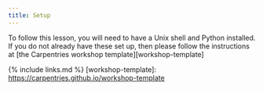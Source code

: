 ```yaml
---
title: Setup
---
```


To follow this lesson, you will need to have a Unix shell and Python installed.
If you do not already have these set up, then please follow the instructions at
[the Carpentries workshop template][workshop-template]

{% include links.md %}
[workshop-template]: https://carpentries.github.io/workshop-template
